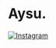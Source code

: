 # Aysu.
[![Instagram](https://img.shields.io/badge/Instagram-%23E4405F.svg?&style=flat-square&logo=instagram&logoColor=white)](https://www.instagram.com/beratydm/)
